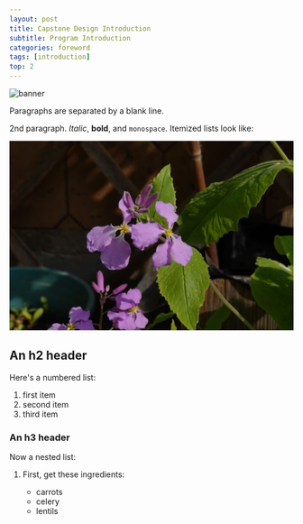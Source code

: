 ```yaml
---
layout: post
title: Capstone Design Introduction
subtitle: Program Introduction  
categories: foreword
tags: [introduction]
top: 2
---
```


![banner](/assets/9413601/2ed22d49-90b1-4f7e-8e8f-b77b21dee505.jpg)

Paragraphs are separated by a blank line.

2nd paragraph. *Italic*, **bold**, and `monospace`. Itemized lists
look like:

![banner](/assets/images/banners/DSC00349-2.jpg)

An h2 header
------------

Here's a numbered list:

 1. first item
 2. second item
 3. third item




### An h3 header ###

Now a nested list:

 1. First, get these ingredients:

      * carrots
      * celery
      * lentils


